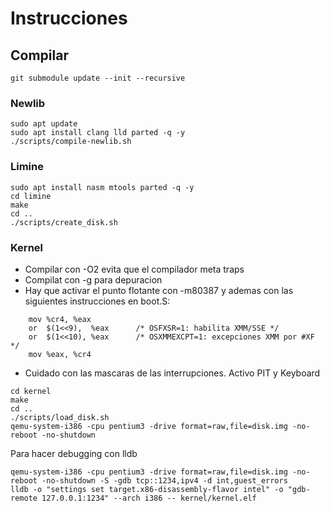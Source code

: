 # Instrucciones

## Compilar

```
git submodule update --init --recursive
```


### Newlib
```
sudo apt update
sudo apt install clang lld parted -q -y
./scripts/compile-newlib.sh
```

### Limine
```
sudo apt install nasm mtools parted -q -y
cd limine
make
cd ..
./scripts/create_disk.sh
```

### Kernel
- Compilar con -O2 evita que el compilador meta traps
- Compilat con -g para depuracion
- Hay que activar el punto flotante con -m80387 y ademas con las siguientes instrucciones en boot.S:
```
    mov %cr4, %eax
    or  $(1<<9),  %eax      /* OSFXSR=1: habilita XMM/SSE */
    or  $(1<<10), %eax      /* OSXMMEXCPT=1: excepciones XMM por #XF */
    mov %eax, %cr4
```
- Cuidado con las mascaras de las interrupciones. Activo PIT y Keyboard

```
cd kernel
make
cd ..
./scripts/load_disk.sh
qemu-system-i386 -cpu pentium3 -drive format=raw,file=disk.img -no-reboot -no-shutdown
```
Para hacer debugging con lldb
```
qemu-system-i386 -cpu pentium3 -drive format=raw,file=disk.img -no-reboot -no-shutdown -S -gdb tcp::1234,ipv4 -d int,guest_errors
lldb -o "settings set target.x86-disassembly-flavor intel" -o "gdb-remote 127.0.0.1:1234" --arch i386 -- kernel/kernel.elf
```